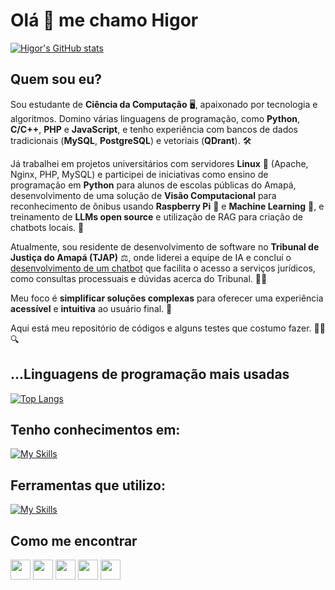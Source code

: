 # Olá 👋 me chamo Higor
[![Higor's GitHub stats](https://github-readme-statss-higor-silvas-projects.vercel.app/api?username=higorslva&show_icons=true&include_all_commits=true&theme=tokyonight)](https://github.com/higorslva)
## Quem sou eu? 
Sou estudante de **Ciência da Computação** 🖥️, apaixonado por tecnologia e algoritmos. Domino várias linguagens de programação, como **Python**, **C/C++**, **PHP** e **JavaScript**, e tenho experiência com bancos de dados tradicionais (**MySQL**, **PostgreSQL**) e vetoriais (**QDrant**). 🛠️

Já trabalhei em projetos universitários com servidores **Linux** 🐧 (Apache, Nginx, PHP, MySQL) e participei de iniciativas como ensino de programação em **Python** para alunos de escolas públicas do Amapá, desenvolvimento de uma solução de **Visão Computacional** para reconhecimento de ônibus usando **Raspberry Pi** 🍓 e **Machine Learning** 🤖, e treinamento de **LLMs open source** e utilização de RAG para criação de chatbots locais. 💬

Atualmente, sou residente de desenvolvimento de software no **Tribunal de Justiça do Amapá (TJAP)** ⚖️, onde liderei a equipe de IA e concluí o [desenvolvimento de um chatbot](https://www.tjap.jus.br/portal/noticias/facilidade-e-eficiencia-digital-tjap-lanca-inteligencia-artificial-chatbot-juci-a-assistente-virtual-do-portal-do-poder-judiciario.html) que facilita o acesso a serviços jurídicos, como consultas processuais e dúvidas acerca do Tribunal. 🤖✨

Meu foco é **simplificar soluções complexas** para oferecer uma experiência **acessível** e **intuitiva** ao usuário final. 🚀

Aqui está meu repositório de códigos e alguns testes que costumo fazer. 👨‍💻🔍

## ...Linguagens de programação mais usadas
[![Top Langs](https://github-readme-statss-higor-silvas-projects.vercel.app/api/top-langs/?username=higorslva&layout=compact&langs_count=10&theme=tokyonight)](https://github.com/higorslva?tab=repositories)

## Tenho conhecimentos em:


[![My Skills](https://skillicons.dev/icons?i=linux,bash,java,python,c,cpp,lua,mysql,flutter,aws,gcp,docker,php,&perline=7)](https://skillicons.dev)

## Ferramentas que utilizo:

[![My Skills](https://skillicons.dev/icons?i=git,vscode,vim,idea,github&perline=7)](https://skillicons.dev)

## Como me encontrar

[<img src="https://cdn-icons-png.flaticon.com/512/174/174857.png" width="32">](https://www.linkedin.com/in/higorslva/)
[<img src="https://www.vectorlogo.zone/logos/telegram/telegram-tile.svg" width="32">](https://t.me/higorslva)
[<img src="https://w7.pngwing.com/pngs/817/967/png-transparent-gmail-logo-gmail-email-icon-logo-gmail-logo-angle-text-rectangle.png" width="32">](mailto:higor.slva@outlook.com)
[<img src="https://forum.xda-developers.com/data/avatars/h/335/335322.jpg" width="32">](https://forum.xda-developers.com/m/higor_slva.7474710)
[<img src="https://dev-to-uploads.s3.amazonaws.com/uploads/logos/resized_logo_UQww2soKuUsjaOGNB38o.png" width="32">](https://dev.to/higorslva_)
